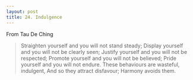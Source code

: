 ```yaml
---
layout: post
title: 24. Indulgence
---
```


From Tau De Ching

> Straighten yourself and you will not stand steady; Display yourself and you will not be clearly seen; Justify yourself and you will not be respected; Promote yourself and you will not be believed; Pride yourself and you will not endure. These behaviours are wasteful, indulgent, And so they attract disfavour; Harmony avoids them.
